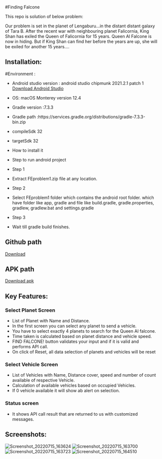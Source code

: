 #Finding Falcone

This repo is solution of below problem:

Our problem is set in the planet of Lengaburu…in the distant
distant galaxy of Tara B. After the recent war with neighbouring
planet Falicornia, King Shan has exiled the Queen of Falicornia
for 15 years.
Queen Al Falcone is now in hiding. But if King Shan can find
her before the years are up, she will be exiled for another 15
years….

## Installation:

#Environment :
- Android studio version : android studio chipmunk 2021.2.1 patch 1 [Download Android Studio](https://developer.android.com/studio)
- OS: macOS Monterey version 12.4
- Gradle version :7.3.3
- Gradle path :https\://services.gradle.org/distributions/gradle-7.3.3-bin.zip
- compileSdk 32
- targetSdk 32

- How to install it
- Step to  run android project
- Step 1
- Extract FEproblem1.zip file at any location.
- Step 2
- Select FEproblem1 folder which contains the android root folder. which have folder like app, gradle and file like build.gradle, gradle.properties, gradlew, gradlew.bat and settings.gradle
- Step 3
- Wait till gradle build finishes.

## Github path
[Download](https://github.com/vaghelaraju/FindingFalcone-)

## APK path
[Download apk](https://github.com/vaghelaraju/FindingFalcone-/blob/main/Feproblem1.apk)

## Key Features:
### Select Planet Screen
- List of Planet with Name and Distance.
- In the first screen you can select any planet to send a vehicle.
- You have to select exactly 4 planets to search for the Queen AI falcone.
- Time taken is calculated based on planet distance and vehicle speed.
- FIND FALCONE! button validates your input and if it is valid and performs API call.
- On click of Reset, all data selection of planets and vehicles will be reset

### Select Vehicle Screen
- List of Vehicles with Name, Distance cover,  speed and number of count available of respective Vehicle.
- Calculation of available vehicles based on occupied Vehicles.
- If 0 vehicle available it will show ab alert on selection.

### Status screen
- It shows API call result that are returned to us with customized messages.

## Screenshots:

![Screenshot_20220715_163624](https://user-images.githubusercontent.com/99483003/179215200-783a06b2-6adf-4339-90b5-e24ec52b6d69.png)  ![Screenshot_20220715_163700](https://user-images.githubusercontent.com/99483003/179215378-d8e147a3-eeb6-4da6-b59f-a06dc447a6e3.png) ![Screenshot_20220715_163723](https://user-images.githubusercontent.com/99483003/179215431-acf84b06-d10f-4c64-8fa3-284d15239324.png) ![Screenshot_20220715_164510](https://user-images.githubusercontent.com/99483003/179215452-6bd377c5-cdf8-4a0f-b75f-a81a1d6d0fcd.png)


